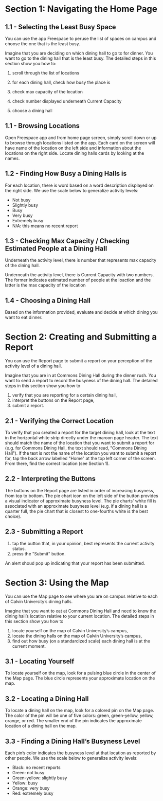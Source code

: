# Section 1: Navigating the Home Page

## 1.1 - Selecting the Least Busy Space

You can use the app Freespace to peruse the list of spaces on campus and choose the one that is the least busy.

Imagine that you are deciding on which dining hall to go to for dinner. You want to go to the dining hall that is the least busy. 
The detailed steps in this section show you how to:

1) scroll through the list of locations
2) for each dining hall, check how busy the place is

3) check max capacity of the location
3) check number displayed underneath Current Capacity

4) choose a dining hall

## 1.1 - Browsing Locations
Open Freespace app and from home page screen, simply scroll down or up to browse through locations listed on the app. Each card on the screen will have name of the location on the left side and information about the locations on the right side. Locate dining halls cards by looking at the names.

## 1.2 - Finding How Busy a Dining Halls is
For each location, there is word based on a word description displayed on the right side.
We use the scale below to generalize activity levels:
- Not busy
- Slightly busy
- Busy
- Very busy
- Extremely busy
- N/A: this means no recent report
 
## 1.3 - Checking Max Capacity / Checking Estimated People at a Dining Hall
Underneath the activity level, there is number that represents max capacity of the dining hall.

Underneath the activity level, there is Current Capacity with two numbers. The former indicates estimated number of people at the loaction and the latter is the max capacity of the location

## 1.4 - Choosing a Dining Hall
Based on the information provided, evaluate and decide at which dining you want to eat dinner.


# Section 2: Creating and Submitting a Report

You can use the Report page to submit a report on your perception of the activity level of a dining hall.

Imagine that you are in at Commons Dining Hall during the dinner rush. You want to send a report to record the busyness of the dining hall. The detailed steps in this section show you how to

1) verify that you are reporting for a certain dining hall,
2) interpret the buttons on the Report page,
3) submit a report.

## 2.1 - Verifying the Correct Location

To verify that you created a report for the target dining hall, look at the text in the horizontal white strip directly under the maroon page header.
The text should match the name of the location that you want to submit a report for (e.g. for Commons Dining Hall, the text should read, "Commons Dining Hall").
If the text is not the name of the location you want to submit a report for, tap the back arrow labelled "Home" at the top left corner of the screen. From there,
find the correct location (see Section 1).

## 2.2 - Interpreting the Buttons

The buttons on the Report page are listed in order of increasing busyness, from top to bottom. The pie chart icon on the left side of the button provides a visual indicator of approximate busyness level. The pie charts' white fill is associated with an approximate busyness level (e.g. if a dining hall is a quarter full, the pie chart that is closest to one-fourths white is the best choice).


## 2.3 - Submitting a Report

1) tap the button that, in your opinion, best represents the current activity status.
2) press the "Submit" button.

An alert shoud pop up indicating that your report has been submitted.


# Section 3: Using the Map

You can use the Map page to see where you are on campus relative to each of Calvin University’s dining halls.

Imagine that you want to eat at Commons Dining Hall and need to know the dining hall’s location relative to your current location. The detailed steps in this section show you how to

1) locate yourself on the map of Calvin University’s campus,
2) locate the dining halls on the map of Calvin University’s campus,
3) find out how busy (on a standardized scale) each dining hall is at the current moment.

## 3.1 - Locating Yourself

To locate yourself on the map, look for a pulsing blue circle in the center of the Map page. The blue circle represents your approximate location on the map.

## 3.2 - Locating a Dining Hall

To locate a dining hall on the map, look for a colored pin on the Map page. The color of the pin will be one of five colors: 
green, green-yellow, yellow, orange, or red. The smaller end of the pin indicates the approximate location of a dining hall on the map.

## 3.3 - Finding a Dining Hall’s Busyness Level

Each pin’s color indicates the busyness level at that location as reported by other people. 
We use the scale below to generalize activity levels:

- Black: no recent reports
- Green: not busy
- Green-yellow: slightly busy
- Yellow: busy
- Orange: very busy
- Red: extremely busy


